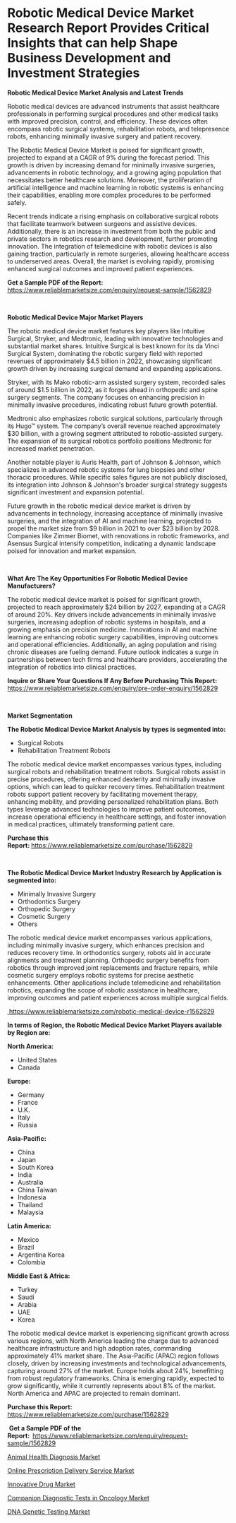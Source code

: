 <p><h1>Robotic Medical Device Market Research Report Provides Critical Insights that can help Shape Business Development and Investment Strategies</h1></p><p><strong>Robotic Medical Device Market Analysis and Latest Trends</strong></p>
<p><p>Robotic medical devices are advanced instruments that assist healthcare professionals in performing surgical procedures and other medical tasks with improved precision, control, and efficiency. These devices often encompass robotic surgical systems, rehabilitation robots, and telepresence robots, enhancing minimally invasive surgery and patient recovery.</p><p>The Robotic Medical Device Market is poised for significant growth, projected to expand at a CAGR of 9% during the forecast period. This growth is driven by increasing demand for minimally invasive surgeries, advancements in robotic technology, and a growing aging population that necessitates better healthcare solutions. Moreover, the proliferation of artificial intelligence and machine learning in robotic systems is enhancing their capabilities, enabling more complex procedures to be performed safely.</p><p>Recent trends indicate a rising emphasis on collaborative surgical robots that facilitate teamwork between surgeons and assistive devices. Additionally, there is an increase in investment from both the public and private sectors in robotics research and development, further promoting innovation. The integration of telemedicine with robotic devices is also gaining traction, particularly in remote surgeries, allowing healthcare access to underserved areas. Overall, the market is evolving rapidly, promising enhanced surgical outcomes and improved patient experiences.</p></p>
<p><strong>Get a Sample PDF of the Report:&nbsp;</strong> <a href="https://www.reliablemarketsize.com/enquiry/request-sample/1562829?utm_campaign=1943&utm_medium=2&utm_source=Github&utm_content=ia&utm_term=03032025&utm_id=robotic-medical-device">https://www.reliablemarketsize.com/enquiry/request-sample/1562829</a></p>
<p>&nbsp;</p>
<p><strong>Robotic Medical Device Major Market Players</strong></p>
<p><p>The robotic medical device market features key players like Intuitive Surgical, Stryker, and Medtronic, leading with innovative technologies and substantial market shares. Intuitive Surgical is best known for its da Vinci Surgical System, dominating the robotic surgery field with reported revenues of approximately $4.5 billion in 2022, showcasing significant growth driven by increasing surgical demand and expanding applications.</p><p>Stryker, with its Mako robotic-arm assisted surgery system, recorded sales of around $1.5 billion in 2022, as it forges ahead in orthopedic and spine surgery segments. The company focuses on enhancing precision in minimally invasive procedures, indicating robust future growth potential.</p><p>Medtronic also emphasizes robotic surgical solutions, particularly through its Hugo™ system. The company’s overall revenue reached approximately $30 billion, with a growing segment attributed to robotic-assisted surgery. The expansion of its surgical robotics portfolio positions Medtronic for increased market penetration.</p><p>Another notable player is Auris Health, part of Johnson & Johnson, which specializes in advanced robotic systems for lung biopsies and other thoracic procedures. While specific sales figures are not publicly disclosed, its integration into Johnson & Johnson's broader surgical strategy suggests significant investment and expansion potential.</p><p>Future growth in the robotic medical device market is driven by advancements in technology, increasing acceptance of minimally invasive surgeries, and the integration of AI and machine learning, projected to propel the market size from $9 billion in 2021 to over $23 billion by 2028. Companies like Zimmer Biomet, with renovations in robotic frameworks, and Asensus Surgical intensify competition, indicating a dynamic landscape poised for innovation and market expansion.</p></p>
<p>&nbsp;</p>
<p><strong>What Are The Key Opportunities For Robotic Medical Device Manufacturers?</strong></p>
<p><p>The robotic medical device market is poised for significant growth, projected to reach approximately $24 billion by 2027, expanding at a CAGR of around 20%. Key drivers include advancements in minimally invasive surgeries, increasing adoption of robotic systems in hospitals, and a growing emphasis on precision medicine. Innovations in AI and machine learning are enhancing robotic surgery capabilities, improving outcomes and operational efficiencies. Additionally, an aging population and rising chronic diseases are fueling demand. Future outlook indicates a surge in partnerships between tech firms and healthcare providers, accelerating the integration of robotics into clinical practices.</p></p>
<p><strong>Inquire or Share Your Questions If Any Before Purchasing This Report:</strong> <a href="https://www.reliablemarketsize.com/enquiry/pre-order-enquiry/1562829?utm_campaign=1943&utm_medium=2&utm_source=Github&utm_content=ia&utm_term=03032025&utm_id=robotic-medical-device">https://www.reliablemarketsize.com/enquiry/pre-order-enquiry/1562829</a></p>
<p>&nbsp;</p>
<p><strong>Market Segmentation</strong></p>
<p><strong>The Robotic Medical Device Market Analysis by types is segmented into:</strong></p>
<p><ul><li>Surgical Robots</li><li>Rehabilitation Treatment Robots</li></ul></p>
<p><p>The robotic medical device market encompasses various types, including surgical robots and rehabilitation treatment robots. Surgical robots assist in precise procedures, offering enhanced dexterity and minimally invasive options, which can lead to quicker recovery times. Rehabilitation treatment robots support patient recovery by facilitating movement therapy, enhancing mobility, and providing personalized rehabilitation plans. Both types leverage advanced technologies to improve patient outcomes, increase operational efficiency in healthcare settings, and foster innovation in medical practices, ultimately transforming patient care.</p></p>
<p><strong>Purchase this Report:&nbsp;</strong><a href="https://www.reliablemarketsize.com/purchase/1562829?utm_campaign=1943&utm_medium=2&utm_source=Github&utm_content=ia&utm_term=03032025&utm_id=robotic-medical-device">https://www.reliablemarketsize.com/purchase/1562829</a></p>
<p>&nbsp;</p>
<p><strong>The Robotic Medical Device Market Industry Research by Application is segmented into:</strong></p>
<p><ul><li>Minimally Invasive Surgery</li><li>Orthodontics Surgery</li><li>Orthopedic Surgery</li><li>Cosmetic Surgery</li><li>Others</li></ul></p>
<p><p>The robotic medical device market encompasses various applications, including minimally invasive surgery, which enhances precision and reduces recovery time. In orthodontics surgery, robots aid in accurate alignments and treatment planning. Orthopedic surgery benefits from robotics through improved joint replacements and fracture repairs, while cosmetic surgery employs robotic systems for precise aesthetic enhancements. Other applications include telemedicine and rehabilitation robotics, expanding the scope of robotic assistance in healthcare, improving outcomes and patient experiences across multiple surgical fields.</p></p>
<p><a href="https://www.reliablemarketsize.com/robotic-medical-device-r1562829?utm_campaign=1943&utm_medium=2&utm_source=Github&utm_content=ia&utm_term=03032025&utm_id=robotic-medical-device">&nbsp;https://www.reliablemarketsize.com/robotic-medical-device-r1562829</a></p>
<p><strong>In terms of Region, the Robotic Medical Device Market Players available by Region are:</strong></p>
<p>
    <p> <strong> North America: </strong>
        <ul>
            <li>United States</li>
            <li>Canada</li>
        </ul>
        </p> 
    <p> <strong> Europe: </strong>
        <ul>
            <li>Germany</li>
            <li>France</li>
            <li>U.K.</li>
            <li>Italy</li>
            <li>Russia</li>
        </ul>
        </p> 
    <p> <strong> Asia-Pacific: </strong>
        <ul>
            <li>China</li>
            <li>Japan</li>
            <li>South Korea</li>
            <li>India</li>
            <li>Australia</li>
            <li>China Taiwan</li>
            <li>Indonesia</li>
            <li>Thailand</li>
            <li>Malaysia</li>
        </ul>
        </p> 
    <p> <strong> Latin America: </strong>
        <ul>
            <li>Mexico</li>
            <li>Brazil</li>
            <li>Argentina Korea</li>
            <li>Colombia</li>
        </ul>
        </p> 
    <p> <strong> Middle East & Africa: </strong>
        <ul>
            <li>Turkey</li>
            <li>Saudi</li>
            <li>Arabia</li>
            <li>UAE</li>
            <li>Korea</li>
        </ul>
    </p>
    </p>
<p><p>The robotic medical device market is experiencing significant growth across various regions, with North America leading the charge due to advanced healthcare infrastructure and high adoption rates, commanding approximately 41% market share. The Asia-Pacific (APAC) region follows closely, driven by increasing investments and technological advancements, capturing around 27% of the market. Europe holds about 24%, benefitting from robust regulatory frameworks. China is emerging rapidly, expected to grow significantly, while it currently represents about 8% of the market. North America and APAC are projected to remain dominant.</p></p>
<p><strong>Purchase this Report: </strong><a href="https://www.reliablemarketsize.com/purchase/1562829?utm_campaign=1943&utm_medium=2&utm_source=Github&utm_content=ia&utm_term=03032025&utm_id=robotic-medical-device">https://www.reliablemarketsize.com/purchase/1562829</a></p>
<p>&nbsp;<strong>Get a Sample PDF of the Report:&nbsp;&nbsp;</strong><a href="https://www.reliablemarketsize.com/enquiry/request-sample/1562829?utm_campaign=1943&utm_medium=2&utm_source=Github&utm_content=ia&utm_term=03032025&utm_id=robotic-medical-device">https://www.reliablemarketsize.com/enquiry/request-sample/1562829</a></p>
<p><strong></strong></p>
<p><p><a href="https://github.com/sutrejaron/Market-Research-Report-List-1/blob/main/animal-health-diagnosis-market.md?utm_campaign=1943&utm_medium=2&utm_source=Github&utm_content=ia&utm_term=03032025&utm_id=robotic-medical-device">Animal Health Diagnosis Market</a></p><p><a href="https://github.com/kukolkasimo5/Market-Research-Report-List-1/blob/main/online-prescription-delivery-service-market.md?utm_campaign=1943&utm_medium=2&utm_source=Github&utm_content=ia&utm_term=03032025&utm_id=robotic-medical-device">Online Prescription Delivery Service Market</a></p><p><a href="https://github.com/baatetoshda/Market-Research-Report-List-1/blob/main/innovative-drug-market.md?utm_campaign=1943&utm_medium=2&utm_source=Github&utm_content=ia&utm_term=03032025&utm_id=robotic-medical-device">Innovative Drug Market</a></p><p><a href="https://github.com/beyeagamizjp/Market-Research-Report-List-1/blob/main/companion-diagnostic-tests-in-oncology-market.md?utm_campaign=1943&utm_medium=2&utm_source=Github&utm_content=ia&utm_term=03032025&utm_id=robotic-medical-device">Companion Diagnostic Tests in Oncology Market</a></p><p><a href="https://github.com/mudgeadamsvx/Market-Research-Report-List-1/blob/main/dna-genetic-testing-market.md?utm_campaign=1943&utm_medium=2&utm_source=Github&utm_content=ia&utm_term=03032025&utm_id=robotic-medical-device">DNA Genetic Testing Market</a></p></p>
